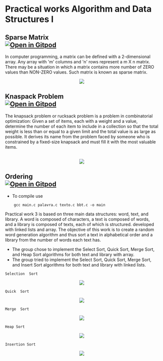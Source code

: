 # Practical works Algorithm and Data Structures I

## Sparse Matrix<br>[![Open in Gitpod](https://gitpod.io/button/open-in-gitpod.svg)](https://gitpod.io/#https://github.com/lucianobajr/AEDS-TPS/tree/master/TP1)

In computer programming, a matrix can be defined with a 2-dimensional array. Any array with 'm' columns and 'n' rows represent a m X n matrix. There may be a situation in which a matrix contains more number of ZERO values than NON-ZERO values. Such matrix is known as sparse matrix.

<p align="center">
    <img src="https://user-images.githubusercontent.com/45442173/68969659-46bd0a80-07c4-11ea-8147-3bca1545f2c2.png">
</p>


## Knaspack Problem<br>[![Open in Gitpod](https://gitpod.io/button/open-in-gitpod.svg)](https://gitpod.io/#https://github.com/lucianobajr/AEDS-TPS/tree/master/TP2)

The knapsack problem or rucksack problem is a problem in combinatorial optimization: Given a set of items, each with a weight and a value, determine the number of each item to include in a collection so that the total weight is less than or equal to a given limit and the total value is as large as possible. It derives its name from the problem faced by someone who is constrained by a fixed-size knapsack and must fill it with the most valuable items.<br><br>
<p align="center">
    <img src="https://user-images.githubusercontent.com/45442173/70360495-790ad680-185d-11ea-81c7-183fc77ac943.jpg">
</p>


## Ordering <br>[![Open in Gitpod](https://gitpod.io/button/open-in-gitpod.svg)](https://gitpod.io/https://github.com/lucianobajr/AEDS-TPS/tree/master/TP3)

* To  compile use
<p align="center">

        gcc main.c palavra.c texto.c bbt.c -o main 

</p>

Practical work 3 is based on three main data structures: word, text, and library. A word is composed of characters, a text is composed of words, and a library is composed of texts, each of which is structured. developed with linked lists and array. The objective of this work is to create a random word generation algorithm and thus sort a text in alphabetical order and a library from the number of words each text has.
* The group chose to implement the Select Sort, Quick Sort, Merge Sort, and Heap Sort algorithms for both text and library with array.
* The group tried to implement the Select  Sort, Quick Sort, Merge Sort, and Insert Sort  algorithms for both text and library with linked lists.

<p align="center">

    Selection  Sort

</p>

<p align="center">
    <img src="https://user-images.githubusercontent.com/45442173/70378293-7495fa80-18fd-11ea-8707-52d04d36449c.gif">
</p>

<p align="center">

    Quick  Sort

</p>

<p align="center">
    <img src="https://user-images.githubusercontent.com/45442173/70378458-4ca79680-18ff-11ea-938c-5d25ff51fc78.gif">
</p>

<p align="center">

    Merge  Sort

</p>

<p align="center">
    <img src="https://user-images.githubusercontent.com/45442173/70378525-0bfc4d00-1900-11ea-89e3-993d955394af.gif">
</p>

<p align="center">

    Heap Sort

</p>

<p align="center">
    <img src="https://user-images.githubusercontent.com/45442173/70378133-bde54a80-18fb-11ea-8b65-7119c9e85f7f.gif">
</p>

<p align="center">

    Insertion Sort

</p>

<p align="center">
    <img src="https://user-images.githubusercontent.com/45442173/70378593-e15ec400-1900-11ea-91e3-d587886d9de8.gif">
</p>
